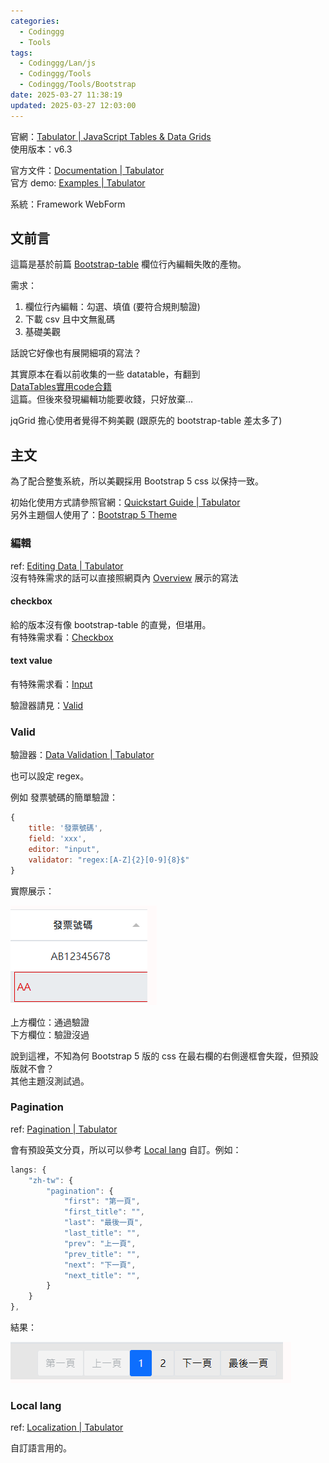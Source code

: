 ```yaml
---
categories:
  - Codinggg
  - Tools
tags:
  - Codinggg/Lan/js
  - Codinggg/Tools
  - Codinggg/Tools/Bootstrap
date: 2025-03-27 11:38:19
updated: 2025-03-27 12:03:00
---
```

官網：[Tabulator | JavaScript Tables & Data Grids](https://tabulator.info/)  
使用版本：v6.3

官方文件：[Documentation | Tabulator](https://tabulator.info/docs/6.3)  
官方 demo: [Examples | Tabulator](https://tabulator.info/examples/6.3)

系統：Framework WebForm

## 文前言

這篇是基於前篇 [Bootstrap-table](Bootstrap-table.md) 欄位行內編輯失敗的產物。

需求：
1. 欄位行內編輯：勾選、填值 (要符合規則驗證)
2. 下載 csv 且中文無亂碼
3. 基礎美觀

話說它好像也有展開細項的寫法？

其實原本在看以前收集的一些 datatable，有翻到  
[DataTables實用code合籍](https://yoziming.github.io/post/220825-datatables/#datatables%e5%b0%8f%e6%8a%80%e5%b7%a7)  
這篇。但後來發現編輯功能要收錢，只好放棄...

jqGrid 擔心使用者覺得不夠美觀 (跟原先的 bootstrap-table 差太多了)

## 主文

為了配合整隻系統，所以美觀採用 Bootstrap 5 css 以保持一致。

初始化使用方式請參照官網：[Quickstart Guide | Tabulator](https://tabulator.info/docs/6.3/quickstart)  
另外主題個人使用了：[Bootstrap 5 Theme](https://tabulator.info/docs/6.3/theme#framework-boot5)
### 編輯

ref: [Editing Data | Tabulator](https://tabulator.info/docs/6.3/edit)  
沒有特殊需求的話可以直接照網頁內 [Overview](https://tabulator.info/docs/6.3/edit#overview) 展示的寫法 
#### checkbox

給的版本沒有像 bootstrap-table 的直覺，但堪用。  
有特殊需求看：[Checkbox](https://tabulator.info/docs/6.3/edit#editor-checkbox)

#### text value

有特殊需求看：[Input](https://tabulator.info/docs/6.3/edit#editor-input)

驗證器請見：[Valid](#Valid)

### Valid

驗證器：[Data Validation | Tabulator](https://tabulator.info/docs/6.3/validate)  

也可以設定 regex。  

例如 發票號碼的簡單驗證：

```js
{
    title: '發票號碼',
    field: 'xxx',
    editor: "input",
    validator: "regex:[A-Z]{2}[0-9]{8}$"
}
```

實際展示：

![](../../../../assets/images/Tabulator%20+%20Bootstrap%205%20css_valid.png)

上方欄位：通過驗證  
下方欄位：驗證沒過

說到這裡，不知為何 Bootstrap 5 版的 css 在最右欄的右側邊框會失蹤，但預設版就不會？  
其他主題沒測試過。


### Pagination

ref: [Pagination | Tabulator](https://tabulator.info/docs/6.3/page)

會有預設英文分頁，所以可以參考 [Local lang](#Local%20lang) 自訂。例如：

```js
langs: {
    "zh-tw": {
        "pagination": {
            "first": "第一頁",
            "first_title": "",
            "last": "最後一頁",
            "last_title": "",
            "prev": "上一頁",
            "prev_title": "",
            "next": "下一頁",
            "next_title": "",
        }
    }
},
```

結果：  

![](../../../../assets/images/Tabulator%20+%20Bootstrap%205%20css_pagina%20lang.png)

### Local lang

ref: [Localization | Tabulator](https://tabulator.info/docs/6.3/localize)

自訂語言用的。